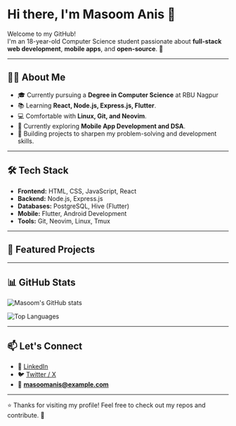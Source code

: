 # Hi there, I'm Masoom Anis 👋

Welcome to my GitHub!  
I'm an 18-year-old Computer Science student passionate about **full-stack web development**, **mobile apps**, and **open-source**. 🚀

---

## 🧑‍💻 About Me
- 🎓 Currently pursuing a **Degree in Computer Science** at RBU Nagpur
- 📚 Learning **React, Node.js, Express.js, Flutter**.
- 💻 Comfortable with **Linux, Git, and Neovim**.
- 🌱 Currently exploring **Mobile App Development and DSA**.
- 🔭 Building projects to sharpen my problem-solving and development skills.


---

## 🛠️ Tech Stack
- **Frontend:** HTML, CSS, JavaScript, React  
- **Backend:** Node.js, Express.js  
- **Databases:** PostgreSQL, Hive (Flutter)  
- **Mobile:** Flutter, Android Development  
- **Tools:** Git, Neovim, Linux, Tmux  

---

## 📌 Featured Projects
 

---

## 📊 GitHub Stats
![Masoom's GitHub stats](https://github-readme-stats.vercel.app/api?username=endertrailer&show_icons=true&theme=tokyonight)

![Top Languages](https://github-readme-stats.vercel.app/api/top-langs/?username=endertrailer&layout=compact&theme=tokyonight)

---

## 📫 Let's Connect
- 💼 [LinkedIn](#)  
- 🐦 [Twitter / X](#)  
- 📧 **masoomanis@example.com**

---

⭐️ Thanks for visiting my profile! Feel free to check out my repos and contribute. 🚀
